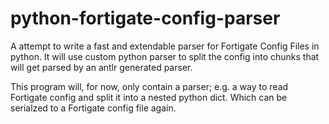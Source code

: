 # python-fortigate-config-parser
A attempt to write a fast and extendable parser for Fortigate Config Files in python. It will use custom python parser
to split the config into chunks that will get parsed by an antlr generated parser.

This program will, for now, only contain a parser; e.g. a way to read Fortigate config and split it into a nested
python dict. Which can be serialzed to a Fortigate config file again.